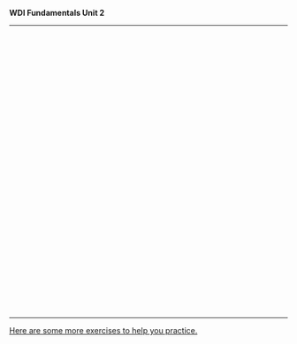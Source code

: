 **WDI Fundamentals Unit 2**

---

<div class="typeform-widget" data-url="https://gahub.typeform.com/to/iwJGE7" data-text="NEW Fundamentals 2.1" style="width:100%;height:500px;"></div>
<script>(function(){var qs,js,q,s,d=document,gi=d.getElementById,ce=d.createElement,gt=d.getElementsByTagName,id='typef_orm',b='https://s3-eu-west-1.amazonaws.com/share.typeform.com/';if(!gi.call(d,id)){js=ce.call(d,'script');js.id=id;js.src=b+'widget.js';q=gt.call(d,'script')[0];q.parentNode.insertBefore(js,q)}})()</script>

---

[Here are some more exercises to help you practice.](04_exercise.md)